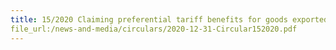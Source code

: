 ```yaml
---
title: 15/2020 Claiming preferential tariff benefits for goods exported from Singapore to the United Kingdom under the United Kingdom Singapore Free Trade Agreement (UKSFTA)
file_url:/news-and-media/circulars/2020-12-31-Circular152020.pdf
---
```

